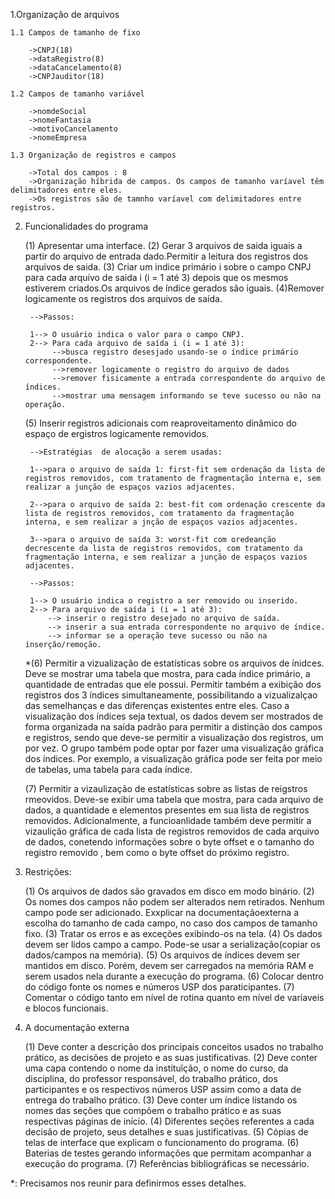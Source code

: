 
1.Organização de arquivos

	1.1 Campos de tamanho de fixo
		
		->CNPJ(18)
		->dataRegistro(8)
		->dataCancelamento(8)
		->CNPJauditor(18)

	1.2 Campos de tamanho variável
		
		->nomdeSocial
		->nomeFantasia
		->motivoCancelamento
		->nomeEmpresa

	1.3 Organização de registros e campos

		->Total dos campos : 8
		->Organização híbrida de campos. Os campos de tamanho varíavel têm delimitadores entre eles.
		->Os registros são de tamnho varíavel com delimitadores entre registros.

2. Funcionalidades do programa

	(1) Apresentar uma interface.
	(2) Gerar 3 arquivos de saida iguais a partir do arquivo de entrada dado.Permitir a leitura dos registros dos arquivos de saida.
	(3) Criar um indice primário i sobre o campo CNPJ para cada arquivo de saida i (i = 1 até 3) depois que os mesmos estiverem criados.Os arquivos de índice gerados são iguais.
	(4)Remover logicamente os registros dos arquivos de saída.

	 	-->Passos:

		1--> O usuário indica o valor para o campo CNPJ.
		2--> Para cada arquivo de saída i (i = 1 até 3):
			 -->busca registro desesjado usando-se o índice primário correspondente. 
			 -->remover logicamente o registro do arquivo de dados
			 -->remover fisicamente a entrada correspondente do arquivo de índices.
			 -->mostrar uma mensagem informando se teve sucesso ou não na operação.

	(5) Inserir registros adicionais com reaproveitamento dinâmico do espaço de ergistros logicamente removidos.

		-->Estratégias	de alocação a serem usadas:

		1-->para o arquivo de saída 1: first-fit sem ordenação da lista de registros removidos, com tratamento de fragmentação interna e, sem realizar a junção de espaços vazios adjacentes.

		2-->para o arquivo de saída 2: best-fit com ordenação crescente da lista de registros removidos, com tratamento da fragmentação interna, e sem realizar a jnção de espaços vazios adjacentes.

		3-->para o arquivo de saída 3: worst-fit com oredeanção decrescente da lista de registros removidos, com tratamento da fragmentação interna, e sem realizar a junção de espaços vazios adjacentes.

		-->Passos:

		1--> O usuário indica o registro a ser removido ou inserido.
		2--> Para arquivo de saída i (i = 1 até 3):
			--> inserir o registro desejado no arquivo de saída.
			--> inserir a sua entrada correspondente no arquivo de índice.
			--> informar se a operação teve sucesso ou não na inserção/remoção.

	*(6) Permitir a vizualização de estatísticas sobre os arquivos de ínidces. Deve se mostrar uma tabela que mostra, para cada índice primário, a quantidade de entradas que ele possui. Permitir também a exibição dos registros dos 3 índices simultaneamente, possibilitando a vizualizalçao das semelhanças e das diferenças existentes entre eles. Caso  a  visualização  dos  índices seja textual, os dados devem ser mostrados de forma organizada na saída padrão para permitir a distinção dos campos e registros, sendo que deve-se permitir a visualização dos  registros,  um  por  vez. O  grupo  também  pode  optar  por  fazer  uma  visualização gráfica  dos  índices. Por  exemplo,  a  visualização  gráfica  pode  ser  feita  por  meio  de tabelas, uma tabela para cada índice.

	(7) Permitir a vizaulização de estatísticas sobre as listas de reigstros rmeovidos. Deve-se exibir uma tabela que mostra, para cada arquivo de dados, a quantidade e elementos  presentes em sua lista de registros removidos. Adicionalmente, a funcioanlidade também deve permitir a vizaulição gráfica de cada lista de registros removidos de cada arquivo de dados, conetendo informações sobre o byte offset e o tamanho do registro removido , bem como o byte offset do próximo registro.

3. Restrições:

	(1) Os arquivos de dados são gravados em disco em modo binário.
	(2) Os nomes dos campos não podem ser alterados nem retirados. Nenhum campo pode ser adicionado. Exxplicar na documentaçãoexterna a escolha do tamanho de cada campo, no caso dos campos de tamanho fixo.
	(3) Tratar os erros e as exceções exibindo-os na tela.
	(4) Os dados devem ser lidos campo a campo. Pode-se usar a serialização(copiar os dados/campos na memória).
	(5) Os arquivos de índices devem ser mantidos em disco. Porém, devem ser carregados na memória RAM e serem usados nela durante a execução do programa.
	(6) Colocar dentro do código fonte os nomes e números USP dos paraticipantes.
	(7) Comentar o código tanto em nível de rotina quanto em nível de varíaveis e blocos funcionais.

4. A documentação externa

	(1) Deve conter a descrição dos principais conceitos usados no trabalho prático, as decisões de projeto e as suas justificativas.
	(2) Deve conter uma capa contendo o nome da instituĩção, o nome do curso, da disciplina, do professor responsável, do trabalho prático, dos participantes e os respectivos números USP assim como a data de entrega do trabalho prático.
	(3) Deve conter um índice listando os nomes das seções que compõem o trabalho prático e as suas respectivas páginas de início.
	(4) Diferentes seções referentes a cada decisão de projeto, seus detalhes e suas justificativas.
	(5) Cópias de telas de interface que explicam o funcionamento do programa.
	(6) Baterias de testes gerando informações que permitam acompanhar a execução do programa.
	(7) Referências bibliográficas se necessário. 

*: Precisamos nos reunir para definirmos esses detalhes.



